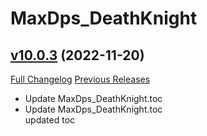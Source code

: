 # MaxDps_DeathKnight

## [v10.0.3](https://github.com/kaminaris/MaxDps-DeathKnight/tree/v10.0.3) (2022-11-20)
[Full Changelog](https://github.com/kaminaris/MaxDps-DeathKnight/compare/v10.0.2...v10.0.3) [Previous Releases](https://github.com/kaminaris/MaxDps-DeathKnight/releases)

- Update MaxDps\_DeathKnight.toc  
- Update MaxDps\_DeathKnight.toc  
    updated toc  
